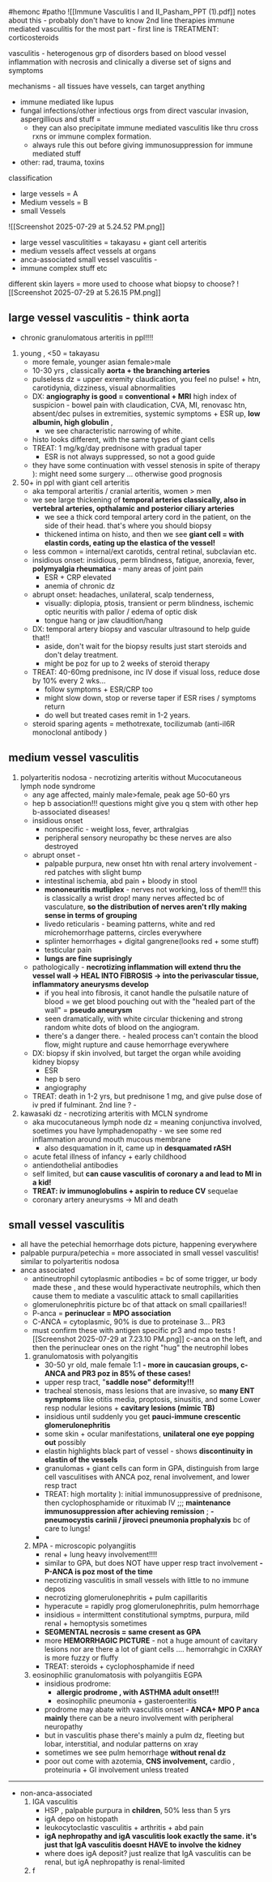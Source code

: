 #hemonc #patho 
![[Immune Vasculitis I and II_Pasham_PPT (1).pdf]]
notes about this  - probably don't have to know 2nd line therapies 
immune mediated vasculitis 
for the most part - first line is TREATMENT: corticosteroids 

vasculitis - heterogenous grp of disorders based on blood vessel inflammation with necrosis and clinically a diverse set of signs and symptoms 

mechanisms - all tissues have vessels, can target anything 
- immune mediated like lupus 
- fungal infections/other infectious orgs from direct vascular invasion, aspergillious and stuff = 
	- they can also precipitate immune mediated vasculitis like thru cross rxns or immune complex formation. 
	- always rule this out before giving immunosuppression for immune mediated stuff 
- other: rad, trauma, toxins 

classification 
- large vessels = A 
- Medium vessels = B
- small Vessels 

![[Screenshot 2025-07-29 at 5.24.52 PM.png]]
- large vessel vasculitities = takayasu + giant cell arteritis
- medium vessels affect vessels at organs 
- anca-associated small vessel vasculitis - 
- immune complex stuff etc 

different skin layers = more used to choose what biopsy to choose? 
![[Screenshot 2025-07-29 at 5.26.15 PM.png]]


large vessel vasculitis - think aorta 
---
- chronic granulomatous arteritis in ppl!!!!
1. young , <50 = takayasu 
	- more female, younger asian female>male 
	- 10-30 yrs , classically **aorta + the branching arteries**
	- pulseless dz = upper exremity claudication, you feel no pulse! + htn, carotidynia, dizziness, visual abnormalities 
	- DX: **angiography is good = conventional + MRI** high index of suspicion - bowel pain with claudication, CVA, MI, renovasc htn, absent/dec pulses in extremities, systemic symptoms + ESR up, **low albumin, high globulin** , 
		- we see characteristic narrowing of white. 
	- histo looks different, with the same types of giant cells 
	- TREAT: 1 mg/kg/day prednisone with gradual taper
		- ESR is not always suppressed, so not a good guide 
	- they have some continuation with vessel stenosis in spite of therapy ): might need some surgery ... otherwise good prognosis 
2. 50+ in ppl with giant cell arteritis 
	- aka temporal arteritis / cranial arteritis, women > men 
	- we see large thickening of **temporal arteries classically, also in vertebral arteries, opthalamic and posterior ciliary arteries**
		- we see a thick cord temporal artery cord in the patient, on the side of their head. that's where you should biopsy 
		- thickened intima on histo, and then we see **giant cell = with elastin cords, eating up the elastica of the vessel!**
	- less common = internal/ext carotids, central retinal, subclavian etc. 
	- insidious onset: insidious, perm blindness, fatigue, anorexia, fever, **polymyalgia rheumatica** - many areas of joint pain 
		- ESR + CRP elevated 
		- anemia of chronic dz 
	- abrupt onset: headaches, unilateral, scalp tenderness, 
		- visually: diplopia, ptosis, transient or perm blindness, ischemic optic neuritis with pallor / edema of optic disk 
		- tongue hang or jaw claudition/hang 
	- DX: temporal artery biopsy and vascular ultrasound to help guide that!! 
		- aside, don't wait for the biopsy results just start steroids and don't delay treatment. 
		- might be poz for up to 2 weeks of steroid therapy 
	- TREAT: 40-60mg prednisone, inc IV dose if visual loss, reduce dose by 10% every 2 wks... 
		- follow symptoms + ESR/CRP too 
		- might slow down, stop or reverse taper if ESR rises / symptoms return 
		- do well but treated cases remit in 1-2 years. 
	- steroid sparing agents = methotrexate, tocilizumab (anti-il6R monoclonal antibody )

medium vessel vasculitis
---
1. polyarteritis nodosa - necrotizing arteritis without Mucocutaneous lymph node syndrome 
	- any age affected, mainly male>female, peak age 50-60 yrs
	- hep b association!!! questions might give you q stem with other hep b-associated diseases! 
	- insidious onset
		- nonspecific - weight loss, fever, arthralgias
		- peripheral sensory neuropathy bc these nerves are also destroyed 
	- abrupt onset - 
		- palpable purpura, new onset htn with renal artery involvement - red patches with slight bump 
		- intestinal ischemia, abd pain + bloody in stool 
		- **mononeuritis mutliplex** - nerves not working, loss of them!!! this is classically a wrist drop! many nerves affected bc of vasculature, **so the distribution of nerves aren't rlly making sense in terms of grouping**
		- livedo reticularis - beaming patterns, white and red microhemorrhage patterns, circles everywhere
		- splinter hemorrhages + digital gangrene(looks red + some stuff)
		- testicular pain
		- **lungs are fine suprisingly** 
	- pathologically - **necrotizing inflammation will extend thru the vessel wall -> HEAL INTO FIBROSIS -> into the perivascular tissue, inflammatory aneurysms develop**
		- if you heal into fibrosis, it canot handle the pulsatile nature of blood = we get blood pouching out with the "healed part of the wall" = **pseudo aneurysm**
		- seen dramatically, with white circular thickening and strong random white dots of blood on the angiogram. 
		- there's a danger there. - healed process can't contain the blood flow, might rupture and cause hemorrhage everywhere
	- DX: biopsy if skin involved, but target the organ while avoiding kidney biopsy 
		- ESR
		- hep b sero
		- angiography 
	- TREAT: death in 1-2 yrs, but prednisone 1 mg, and give pulse dose of iv pred if fulminant. 2nd line ? - 
2. kawasaki dz - necrotizing arteritis with MCLN syndrome 
	- aka mucocutaneous lymph node dz = meaning conjunctiva involved, soetimes you have lymphadenopathy - we see some red inflammation around mouth mucous membrane 
		- also desquamation in it, came up in **desquamated rASH**
	- acute fetal illness of infancy + early childhood 
	- antiendothelial antibodies
	- self limited, but **can cause vasculitis of coronary a and lead to MI in a kid!**
	- **TREAT: iv immunoglobulins + aspirin to reduce CV** sequelae 
	- coronary artery aneurysms -> MI and death 

small vessel vasculitis
---
- all have the petechial hemorrhage dots picture, happening everywhere 
- palpable purpura/petechia = more associated in small vessel vasculitis! similar to polyarteritis nodosa 
- anca associated
	- antineutrophil cytoplasmic antibodies = bc of some trigger, ur body made these , and these would hyperactivate neutrophils, which then cause them to mediate a vasculitic attack to small capillarities
	- glomerulonephritis picture bc of that attack on small cpaillaries!! 
	- P-anca = **perinuclear = MPO association**
	- C-ANCA = cytoplasmic, 90% is due to proteinase 3... PR3 
	- must confirm these with antigen specific pr3 and mpo tests
![[Screenshot 2025-07-29 at 7.23.10 PM.png]]
c-anca on the left, and then the perinuclear ones on the right "hug" the neutrophil lobes 
	1. granulomatosis with polyangitis
		- 30-50 yr old, male female 1:1 
		**- more in caucasian groups, c-ANCA and PR3 poz in 85% of these cases!** 
		- upper resp tract, "**saddle nose" deformity!!!** 
		- tracheal stenosis, mass lesions that are invasive, so **many ENT symptoms** like otitis media, proptosis, sinusitis, and some Lower resp nodular lesions + **cavitary lesions (mimic TB)**
		- insidious until suddenly you get **pauci-immune crescentic glomerulonephritis**  
		- some skin + ocular manifestations, **unilateral one eye popping out** possibly
		- elastin highlights black part of vessel - shows **discontinuity in elastin of the vessels**
		- granulomas + giant cells can form in GPA, distinguish from large cell vasculitises with ANCA poz, renal involvement, and lower resp tract 
		- TREAT: high mortality ): initial immunosuppressive of prednisone, then cyclophosphamide or rituximab IV ;;; **maintenance immunosuppression after achieving remission** ; 
		**- pneumocystis carinii / jiroveci pneumonia prophalyxis** bc of care to lungs! 
		- 
	2. MPA - microscopic polyangiitis 
		- renal + lung heavy involvement!!!!
		- similar to GPA, but does NOT have upper resp tract involvement 
		**- P-ANCA is poz most of the time**
		- necrotizing vasculitis in small vessels with little to no immune depos 
		- necrotizing glomerulonephritis + pulm capillaritis 
		- hyperacute = rapidly prog glomerulonephritis, pulm hemorrhage
		- insidious = intermittent constitutional symptms, purpura, mild renal + hemoptysis sometimes 
		- **SEGMENTAL necrosis = same cresent as GPA**
		- more **HEMORRHAGIC PICTURE** - not a huge amount of cavitary lesions nor are there a lot of giant cells .... hemorrahgic in CXRAY is more fuzzy or fluffy 
		- TREAT: steroids + cyclophosphamide  if need
	3. eosinophilic granulomatosis with polyangiitis EGPA 
		- insidious prodrome: 
			- **allergic prodrome , with ASTHMA adult onset!!!**
			- eosinophilic pneumonia + gasteroenteritis
		- prodrome may abate with vasculitis onset 
		**- ANCA+ MPO P anca mainly** 
		there can be a neuro involvement with peripheral neuropathy 
		- but in vasculitis phase there's mainly a pulm dz, fleeting but lobar, interstitial, and nodular patterns on xray 
		- sometimes we see pulm hemorrhage **without renal dz** 
		- poor out come with azotemia, **CNS involvement,** cardio , proteinuria + GI involvement unless treated 

---
- non-anca-associated
	1. IGA vasculitis 
		- HSP , palpable purpura in **children**, 50% less than 5 yrs 
		- igA depo on histopath
		- leukocytoclastic vasculitis + arthritis + abd pain
		- **igA nephropathy and igA vasculitis look exactly the same. it's just that IgA vasculitis doesnt HAVE to involve the kidney**
		- where does igA deposit? just realize that IgA vasculitis can be renal, but igA nephropathy is renal-limited 
	2. f

